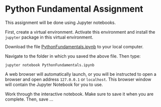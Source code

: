 # Python Fundamental Assignment


This assignment will be done using Jupyter notebooks.

First, create a virtual environment.  Activate this environment and install 
the `jupyter` package in this virtual environment.

Download the file <a href="PythonFundamentals.ipynb">PythonFundamentals.ipynb</a>
to your local computer.

Navigate to the folder in which you saved the above file.  Then type:
```
jupyter notebook PythonFundamentals.ipynb
```
A web browser will automatically launch, or you will be instructed to open a
browser and open address `127.0.0.1` or `localhost`.  This browser window
will contain the Jupyter Notebook for you to use.

Work through the interactive notebook.  Make sure to save it when you are
complete.  Then, save ...
